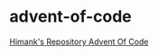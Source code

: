 # advent-of-code

[Himank's Repository Advent Of Code](https://github.com/himankbatra/advent-of-code "Himank's Repository Advent Of Code")
